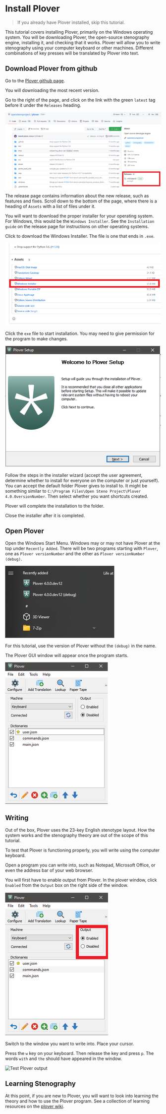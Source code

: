 # Install Plover

> If you already have Plover installed, skip this tutorial.

This tutorial covers installing Plover, primarily on the Windows operating system. You will be downloading Plover, the open-source stenography engine, installing it, and checking that it works. Plover will allow you to write stenography using your computer keyboard or other machines. Different combinations of key presses will be translated by Plover into text.

## Download Plover from github

Go to the [Plover github page](https://github.com/openstenoproject/plover).

You will downloading the most recent version. 

Go to the right of the page, and click on the link with the green `latest` tag before it under the `Releases` heading.

![Plover homepage showing most recent release in red box](images/plovergithub.png)

The release page contains information about the new release, such as features and fixes. Scroll down to the bottom of the page, where there is a heading of `Assets` with a list of files under it.

You will want to download the proper installer for your operating system. For Windows, this would be the `Windows Installer`. See the `Installation guide` on the release page for instructions on other operating systems. 

Click to download the Windows Installer. The file is one that ends in `.exe`.

![Plover release page with Windows Installer link in red box](images/ploverrelease.png)

Click the `exe` file to start installation. You may need to give permission for the program to make changes.

![First step in Plover installer](images/ploverinstaller.png)

Follow the steps in the installer wizard (accept the user agreement, determine whether to install for everyone on the computer or just yourself). You can accept the default folder Plover gives to install to. It might be something similar to `C:\Program Files\Open Steno Project\Plover 4.0.0versionNumber`. Then select whether you want shortcuts created.

Plover will complete the installation to the folder.

Close the installer after it is completed.

## Open Plover

Open the Windows Start Menu. Windows may or may not have Plover at the top under `Recently Added`. There will be two programs starting with `Plover`, one as `Plover versionNumber` and the other as `Plover versionNumber (debug)`.

![Windows Start menu showing Plover](images/startmenu.png)

For this tutorial, use the version of Plover without the `(debug)` in the name.

The Plover GUI window will appear once the program starts.

![Plover window](images/ploverwindow.png)

## Writing

Out of the box, Plover uses the 23-key English stenotype layout. How the system works and the stenography theory are out of the scope of this tutorial.

To test that Plover is functioning properly, you will write using the computer keyboard.

Open a program you can write into, such as Notepad, Microsoft Office, or even the address bar of your web browser.

You will first have to enable output from Plover. In the plover window, click `Enabled` from the `Output` box on the right side of the window.

![Enable plover output](images/ploverenable.png)

Switch to the window you want to write into. Place your cursor.

Press the `w` key on your keyboard. Then release the key and press `p`. The words `with` and `the` should have appeared in the window.

![Test Plover output](image/plovertest.png)


## Learning Stenography

At this point, if you are new to Plover, you will want to look into learning the theory and how to use the Plover program. See a collection of learning resources on the [plover wiki](https://github.com/openstenoproject/plover/wiki/Learning-Stenography). 


